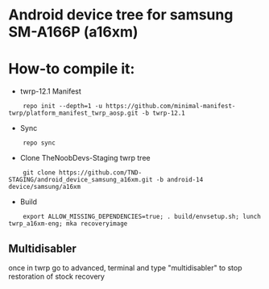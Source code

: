 # Android device tree for samsung SM-A166P (a16xm)

# How-to compile it:

- twrp-12.1 Manifest
```
    repo init --depth=1 -u https://github.com/minimal-manifest-twrp/platform_manifest_twrp_aosp.git -b twrp-12.1
```
 - Sync
```
    repo sync
```
 - Clone TheNoobDevs-Staging twrp tree
```
    git clone https://github.com/TND-STAGING/android_device_samsung_a16xm.git -b android-14 device/samsung/a16xm
```
 - Build
```
    export ALLOW_MISSING_DEPENDENCIES=true; . build/envsetup.sh; lunch twrp_a16xm-eng; mka recoveryimage
```
## Multidisabler
once in twrp go to advanced, terminal and type "multidisabler" to stop restoration of stock recovery
